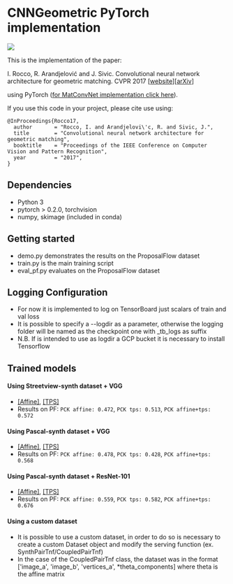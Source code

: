 # CNNGeometric PyTorch implementation

![](http://www.di.ens.fr/willow/research/cnngeometric/images/teaser.png)

This is the implementation of the paper: 

I. Rocco, R. Arandjelović and J. Sivic. Convolutional neural network architecture for geometric matching. CVPR 2017 [[website](http://www.di.ens.fr/willow/research/cnngeometric/)][[arXiv](https://arxiv.org/abs/1703.05593)]

using PyTorch ([for MatConvNet implementation click here](https://github.com/ignacio-rocco/cnngeometric_matconvnet)).

If you use this code in your project, please cite use using:
````
@InProceedings{Rocco17,
  author       = "Rocco, I. and Arandjelovi\'c, R. and Sivic, J.",
  title        = "Convolutional neural network architecture for geometric matching",
  booktitle    = "Proceedings of the IEEE Conference on Computer Vision and Pattern Recognition",
  year         = "2017",
}
````

## Dependencies ###
  - Python 3
  - pytorch > 0.2.0, torchvision
  - numpy, skimage (included in conda)

## Getting started ###
  - demo.py demonstrates the results on the ProposalFlow dataset
  - train.py is the main training script
  - eval_pf.py evaluates on the ProposalFlow dataset
  
## Logging Configuration ###

  - For now it is implemented to log on TensorBoard just scalars of train and val loss
  - It is possible to specify a --logdir as a parameter, otherwise the logging folder will be named as the checkpoint one with _tb_logs as suffix
  - N.B. If is intended to use as logdir a GCP bucket it is necessary to install Tensorflow 
  
## Trained models ###

#### Using Streetview-synth dataset + VGG
  - [[Affine]](http://www.di.ens.fr/willow/research/cnngeometric/trained_models/pytorch/best_streetview_checkpoint_adam_affine_grid_loss.pth.tar), [[TPS]](http://www.di.ens.fr/willow/research/cnngeometric/trained_models/pytorch/best_streetview_checkpoint_adam_tps_grid_loss.pth.tar)
  - Results on PF: `PCK affine: 0.472`, `PCK tps: 0.513`, `PCK affine+tps: 0.572`

#### Using Pascal-synth dataset  + VGG
  - [[Affine]](http://www.di.ens.fr/willow/research/cnngeometric/trained_models/pytorch/best_pascal_checkpoint_adam_affine_grid_loss.pth.tar), [[TPS]](http://www.di.ens.fr/willow/research/cnngeometric/trained_models/pytorch/best_pascal_checkpoint_adam_tps_grid_loss.pth.tar)
  - Results on PF: `PCK affine: 0.478`, `PCK tps: 0.428`, `PCK affine+tps: 0.568`

#### Using Pascal-synth dataset  + ResNet-101
  - [[Affine]](http://www.di.ens.fr/willow/research/cnngeometric/trained_models/pytorch/best_pascal_checkpoint_adam_affine_grid_loss_resnet_random.pth.tar), [[TPS]](http://www.di.ens.fr/willow/research/cnngeometric/trained_models/pytorch/best_pascal_checkpoint_adam_tps_grid_loss_resnet_random.pth.tar)
  - Results on PF: `PCK affine: 0.559`, `PCK tps: 0.582`, `PCK affine+tps: 0.676`

#### Using a custom dataset
  - It is possible to use a custom dataset, in order to do so is necessary to create a custom Dataset object and modify the serving function (ex. SynthPairTnf/CoupledPairTnf)
  - In the case of the CoupledPairTnf class, the dataset was in the format ['image_a', 'image_b', 'vertices_a', *theta_components] where theta is the affine matrix
